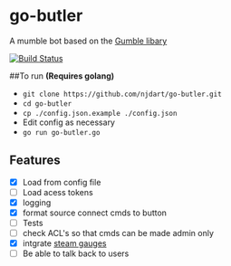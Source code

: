 # go-butler
A mumble bot based on the [Gumble libary](https://github.com/layeh/gumble/)

[![Build Status](https://drone.io/github.com/njdart/go-butler/status.png)](https://drone.io/github.com/njdart/go-butler/latest)

##To run
**(Requires golang)**
- ```git clone https://github.com/njdart/go-butler.git```
- ```cd go-butler```
- ```cp ./config.json.example ./config.json```
- Edit config as necessary
- ```go run go-butler.go```

## Features
- [x] Load from config file
- [ ] Load acess tokens
- [x] logging
- [x] format source connect cmds to button
- [ ] Tests
- [ ] check ACL's so that cmds can be made admin only
- [x] intgrate [steam gauges](https://steamgaug.es/docs)
- [ ] Be able to talk back to users
